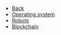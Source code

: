 *  [Back](/tf_technology/)
  * [Operating system](architecture/operating_system)
  * [Robots](architecture/robots)
  * [Blockchain](architecture/blockchain)
